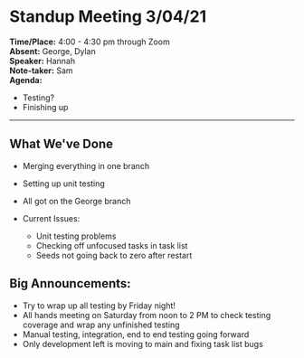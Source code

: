 # Standup Meeting 3/04/21
**Time/Place:** 4:00 - 4:30 pm through Zoom <br/>
**Absent:** George, Dylan <br/>
**Speaker:** Hannah <br/>
**Note-taker:** Sam <br/>
**Agenda:**
* Testing?
* Finishing up
***

## What We've Done
* Merging everything in one branch
* Setting up unit testing
* All got on the George branch

* Current Issues:
  - Unit testing problems
  - Checking off unfocused tasks in task list
  - Seeds not going back to zero after restart
  
## Big Announcements:
* Try to wrap up all testing by Friday night!
* All hands meeting on Saturday from noon to 2 PM to check testing coverage and wrap any unfinished testing
* Manual testing, integration, end to end testing going forward
* Only development left is moving to main and fixing task list bugs



